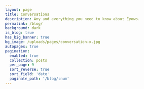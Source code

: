 ```yaml
---
layout: page
title: Conversations
description: Any and everything you need to know about Eyowo.
permalink: /blog/
background: dark
is_blog: true
has_big_banner: true
bg_image: /uploads/pages/conversation-x.jpg
autopages: true
pagination:
  enabled: true
  collection: posts
  per_page: 9
  sort_reverse: true
  sort_field: 'date'
  paginate_path: '/blog/:num'
---
```

